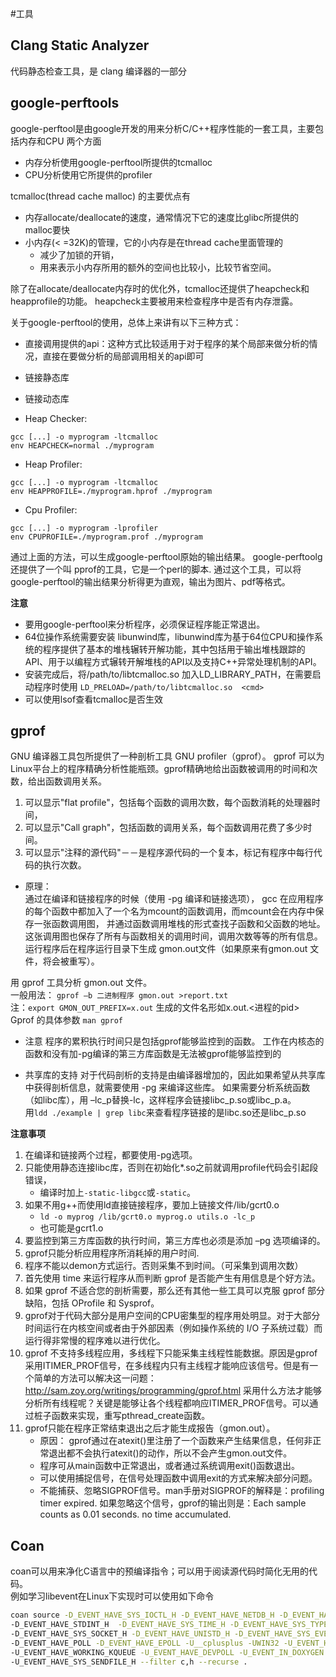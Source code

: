 #工具

## Clang Static Analyzer
代码静态检查工具，是 clang 编译器的一部分

## google-perftools
google-perftool是由google开发的用来分析C/C++程序性能的一套工具，主要包括内存和CPU 两个方面
   * 内存分析使用google-perftool所提供的tcmalloc
   * CPU分析使用它所提供的profiler

tcmalloc(thread cache malloc) 的主要优点有
   * 内存allocate/deallocate的速度，通常情况下它的速度比glibc所提供的 malloc要快
   * 小内存(< =32K)的管理，它的小内存是在thread cache里面管理的
      * 减少了加锁的开销，
      * 用来表示小内存所用的额外的空间也比较小，比较节省空间。

除了在allocate/deallocate内存时的优化外，tcmalloc还提供了heapcheck和heapprofile的功能。
heapcheck主要被用来检查程序中是否有内存泄露。

关于google-perftool的使用，总体上来讲有以下三种方式：
   * 直接调用提供的api：这种方式比较适用于对于程序的某个局部来做分析的情况，直接在要做分析的局部调用相关的api即可
   * 链接静态库
   * 链接动态库

* Heap Checker:
```shell
gcc [...] -o myprogram -ltcmalloc
env HEAPCHECK=normal ./myprogram
```
* Heap Profiler:
```shell
gcc [...] -o myprogram -ltcmalloc
env HEAPPROFILE=./myprogram.hprof ./myprogram
```
* Cpu Profiler:
```shell
gcc [...] -o myprogram -lprofiler
env CPUPROFILE=./myprogram.prof ./myprogram
```
通过上面的方法，可以生成google-perftool原始的输出结果。
google-perftoolg还提供了一个叫 pprof的工具，它是一个perl的脚本.
通过这个工具，可以将google-perftool的输出结果分析得更为直观，输出为图片、pdf等格式。

**注意**
   * 要用google-perftool来分析程序，必须保证程序能正常退出。
   * 64位操作系统需要安装 libunwind库，libunwind库为基于64位CPU和操作系统的程序提供了基本的堆栈辗转开解功能，其中包括用于输出堆栈跟踪的API、用于以编程方式辗转开解堆栈的API以及支持C++异常处理机制的API。
   * 安装完成后，将/path/to/libtcmalloc.so 加入LD_LIBRARY_PATH，在需要启动程序<cmd>时使用 `LD_PRELOAD=/path/to/libtcmalloc.so  <cmd>`
   * 可以使用lsof查看tcmalloc是否生效

## gprof
GNU 编译器工具包所提供了一种剖析工具 GNU profiler（gprof）。
gprof 可以为 Linux平台上的程序精确分析性能瓶颈。gprof精确地给出函数被调用的时间和次数，给出函数调用关系。
   1. 可以显示"flat profile"，包括每个函数的调用次数，每个函数消耗的处理器时间，
   2. 可以显示"Call graph"，包括函数的调用关系，每个函数调用花费了多少时间。
   3. 可以显示"注释的源代码"－－是程序源代码的一个复本，标记有程序中每行代码的执行次数。

* 原理：  
通过在编译和链接程序的时候（使用 -pg 编译和链接选项），
gcc 在应用程序的每个函数中都加入了一个名为mcount的函数调用，而mcount会在内存中保存一张函数调用图，
并通过函数调用堆栈的形式查找子函数和父函数的地址。这张调用图也保存了所有与函数相关的调用时间，调用次数等等的所有信息。
运行程序后在程序运行目录下生成 gmon.out文件（如果原来有gmon.out 文件，将会被重写）。

用 gprof 工具分析 gmon.out 文件。   
一般用法：
   `gprof –b 二进制程序 gmon.out >report.txt`    
注：`export GMON_OUT_PREFIX=x.out` 生成的文件名形如x.out.<进程的pid>   
Gprof 的具体参数 `man gprof`

* 注意
程序的累积执行时间只是包括gprof能够监控到的函数。
工作在内核态的函数和没有加-pg编译的第三方库函数是无法被gprof能够监控到的

* 共享库的支持
对于代码剖析的支持是由编译器增加的，因此如果希望从共享库中获得剖析信息，就需要使用 -pg 来编译这些库。
如果需要分析系统函数（如libc库），用 –lc_p替换-lc，这样程序会链接libc_p.so或libc_p.a。   
用`ldd ./example | grep libc`来查看程序链接的是libc.so还是libc_p.so

**注意事项** 
   1. 在编译和链接两个过程，都要使用-pg选项。
   2. 只能使用静态连接libc库，否则在初始化*.so之前就调用profile代码会引起段错误，
      * 编译时加上`-static-libgcc`或`-static`。
   3. 如果不用g++而使用ld直接链接程序，要加上链接文件/lib/gcrt0.o
      * `ld -o myprog /lib/gcrt0.o myprog.o utils.o -lc_p` 
      * 也可能是gcrt1.o
   4. 要监控到第三方库函数的执行时间，第三方库也必须是添加 –pg 选项编译的。
   5. gprof只能分析应用程序所消耗掉的用户时间.
   6. 程序不能以demon方式运行。否则采集不到时间。（可采集到调用次数）
   7. 首先使用 time 来运行程序从而判断 gprof 是否能产生有用信息是个好方法。
   8. 如果 gprof 不适合您的剖析需要，那么还有其他一些工具可以克服 gprof 部分缺陷，包括 OProfile 和 Sysprof。
   9. gprof对于代码大部分是用户空间的CPU密集型的程序用处明显。对于大部分时间运行在内核空间或者由于外部因素（例如操作系统的 I/O 子系统过载）而运行得非常慢的程序难以进行优化。
   10. gprof 不支持多线程应用，多线程下只能采集主线程性能数据。原因是gprof采用ITIMER_PROF信号，在多线程内只有主线程才能响应该信号。但是有一个简单的方法可以解决这一问题：http://sam.zoy.org/writings/programming/gprof.html
采用什么方法才能够分析所有线程呢？关键是能够让各个线程都响应ITIMER_PROF信号。可以通过桩子函数来实现，重写pthread_create函数。
   11. gprof只能在程序正常结束退出之后才能生成报告（gmon.out）。
        * 原因： gprof通过在atexit()里注册了一个函数来产生结果信息，任何非正常退出都不会执行atexit()的动作，所以不会产生gmon.out文件。
        * 程序可从main函数中正常退出，或者通过系统调用exit()函数退出。
        * 可以使用捕捉信号，在信号处理函数中调用exit的方式来解决部分问题。
        * 不能捕获、忽略SIGPROF信号。man手册对SIGPROF的解释是：profiling timer expired. 如果忽略这个信号，gprof的输出则是：Each sample counts as 0.01 seconds. no time accumulated.

## Coan
coan可以用来净化C语言中的预编译指令；可以用于阅读源代码时简化无用的代码。    
例如学习libevent在Linux下实现时可以使用如下命令
```bash
coan source -D_EVENT_HAVE_SYS_IOCTL_H -D_EVENT_HAVE_NETDB_H -D_EVENT_HAVE_STDDEF_H \ 
-D_EVENT_HAVE_STDINT_H  -D_EVENT_HAVE_SYS_TIME_H -D_EVENT_HAVE_SYS_TYPES_H -D_EVENT_HAVE_INTTYPES_H \
-D_EVENT_HAVE_SYS_SOCKET_H -D_EVENT_HAVE_UNISTD_H -D_EVENT_HAVE_SYS_EVENTFD_H -D_EVENT_HAVE_SELECT \
-D_EVENT_HAVE_POLL -D_EVENT_HAVE_EPOLL -U__cplusplus -UWIN32 -U_EVENT_HAVE_EVENT_PORTS \
-U_EVENT_HAVE_WORKING_KQUEUE -U_EVENT_HAVE_DEVPOLL -U_EVENT_IN_DOXYGEN -U_MSC_VER \
-U_EVENT_HAVE_SYS_SENDFILE_H --filter c,h --recurse .
```

